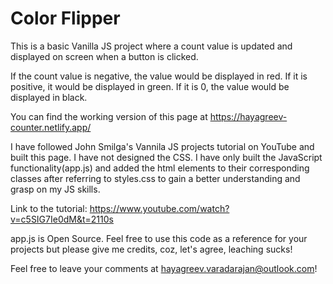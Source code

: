 # Color Flipper

This is a basic Vanilla JS project where a count value is updated and displayed on screen when a button is clicked. 

If the count value is negative, the value would be displayed in red. If it is positive, it would be displayed in green. If it is 0, the value would be displayed in black.

You can find the working version of this page at https://hayagreev-counter.netlify.app/

I have followed John Smilga's Vannila JS projects tutorial on YouTube and built this page. I have not designed the CSS. I have only built the JavaScript functionality(app.js) and added the html elements to their corresponding classes after referring to styles.css to gain a better understanding and grasp on my JS skills.

Link to the tutorial: https://www.youtube.com/watch?v=c5SIG7Ie0dM&t=2110s

app.js is Open Source. Feel free to use this code as a reference for your projects but please give me credits, coz, let's agree, leaching sucks!

Feel free to leave your comments at hayagreev.varadarajan@outlook.com!